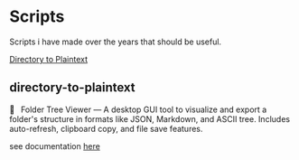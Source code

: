 # Scripts
Scripts i have made over the years that should be useful.

[Directory to Plaintext](#directory-to-plaintext)


## directory-to-plaintext
📁  Folder Tree Viewer — A desktop GUI tool to visualize and export a folder's structure in formats like JSON, Markdown, and ASCII tree. 
Includes auto-refresh, clipboard copy, and file save features.

see documentation [here](directory-to-plaintext/readme.md)